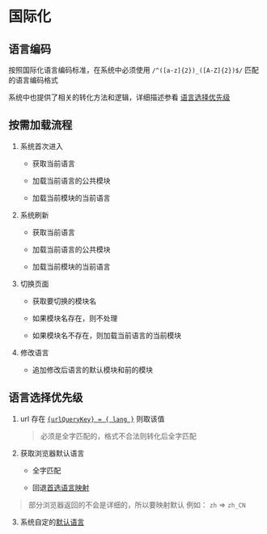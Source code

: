 # 国际化

## 语言编码

按照国际化语言编码标准，在系统中必须使用 `/^([a-z]{2})_([A-Z]{2})$/` 匹配的语言编码格式

系统中也提供了相关的转化方法和逻辑，详细描述参看 [语言选择优先级](##语言选择优先级)

## 按需加载流程

1. 系统首次进入

   - 获取当前语言

   - 加载当前语言的公共模块

   - 加载当前模块的当前语言

2. 系统刷新

   - 获取当前语言

   - 加载当前语言的公共模块

   - 加载当前模块的当前语言

3. 切换页面

   - 获取要切换的模块名

   - 如果模块名存在，则不处理

   - 如果模块名不存在，则加载当前语言的当前模块

4. 修改语言

   - 追加修改后语言的默认模块和前的模块

## 语言选择优先级

1. url 存在 [`{urlQueryKey} = { lang }`](./localConfig.ts#L8) 则取该值

   > 必须是全字匹配的，格式不合法则转化后全字匹配

2. 获取浏览器默认语言

   - 全字匹配

   - 回退[首选语言映射](./localConfig.ts#L10)

> 部分浏览器返回的不会是详细的，所以要映射默认 例如： `zh` => `zh_CN`

3. 系统自定的[默认语言](./localConfig.ts#L3)
